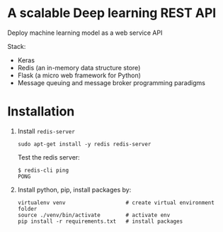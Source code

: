 # A scalable Deep learning REST API

Deploy machine learning model as a web service API

Stack: 
- Keras
- Redis (an in-memory data structure store)
- Flask (a micro web framework for Python)
- Message queuing and message broker programming paradigms

# Installation 

1. Install `redis-server` 

    ```
    sudo apt-get install -y redis redis-server
    ```

    Test the redis server:
    ```
    $ redis-cli ping
    PONG
    ```

2. Install python, pip, install packages by:

    ```
    virtualenv venv                   # create virtual environment folder
    source ./venv/bin/activate        # activate env
    pip install -r requirements.txt   # install packages
    ```
